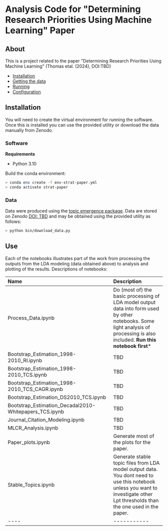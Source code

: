 # Analysis Code for "Determining Research Priorities Using Machine Learning" Paper 

## About
This is a project related to the paper "Determining Research Priorities Using Machine Learning" (Thomas etal. (2024), DOI:TBD) 

- [Installation](#installation)
- [Getting the data](#getting-the-data)
- [Running](#running)
- [Configuration](#configuration)


## Installation

You will need to create the virtual environment for running the software. Once this is installed you can use the provided utility or download the data manually from Zenodo.

### Software 
**Requirements**
- Python 3.10

Build the conda environment:
```bash
> conda env create -f env-strat-paper.yml
> conda activate strat-paper
```

### Data 

Data were produced using the [topic emergence package](https://github.com/abuonomo/topic-emergence-ADS).  Data are stored on Zenodo [DOI: TBD](https://zenodo.org/) and may be obtained using the provided utility as follows:

```bash
> python bin/download_data.py
``` 

## Use

Each of the notebooks illustrates part of the work from processing the outputs from the LDA modeling (data obtained above) to analysis and plotting of the results. Descriptions of notebooks:

| Name | Description |
| :--- | :---------- | 
| Process\_Data.ipynb | Do (most of) the basic processing of LDA model output data into form used by other notebooks. Some light analysis of processing is also included. **Run this notebook first***|  
| Bootstrap\_Estimation\_1998-2010\_RI.ipynb      | TBD |  
| Bootstrap\_Estimation\_1998-2010\_TCS.ipynb     | TBD |  
| Bootstrap\_Estimation\_1998-2010\_TCS\_CAGR.ipynb| TBD | 
| Bootstrap\_Estimation\_DS2010\_TCS.ipynb        | TBD | 
| Bootstrap\_Estimation\_Decadal2010-Whitepapers\_TCS.ipynb | TBD | 
| Journal\_Citation\_Modeling.ipynb | TBD | 
| MLCR\_Analysis.ipynb | TBD | 
| Paper\_plots.ipynb | Generate most of the plots for the paper. |  
| Stable\_Topics.ipynb | Generate stable topic files from LDA model output data. You dont need to use this notebook unless you want to investigate other Lpt thresholds than the one used in the paper. |  
| ---- | ----------- | 


